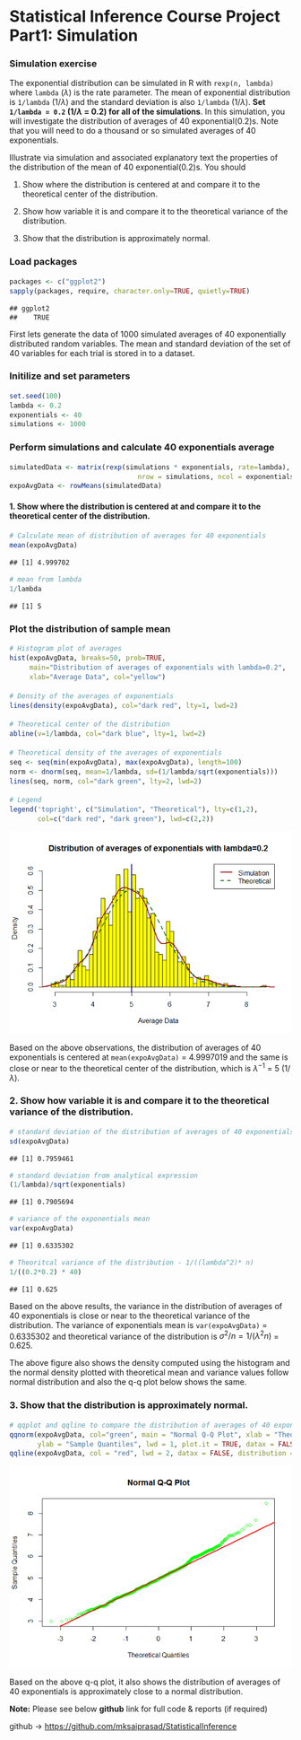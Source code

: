 # Statistical Inference Course Project Part1: Simulation

### Simulation exercise 
The exponential distribution can be simulated in R with `rexp(n, lambda)` where `lambda` ($\lambda$) is the rate parameter. The mean of exponential distribution is `1/lambda` ($1/\lambda$) and the standard deviation is also `1/lambda` ($1/\lambda$). **Set `1/lambda = 0.2` ($1/\lambda$ = 0.2) for all of the simulations**. In this simulation, you will investigate the distribution of averages of 40 exponential(0.2)s. Note that you will need to do a thousand or so simulated averages of 40 exponentials.

Illustrate via simulation and associated explanatory text the properties of the distribution of the mean of 40 exponential(0.2)s.  You should

1. Show where the distribution is centered at and compare it to the theoretical center of the distribution.

2. Show how variable it is and compare it to the theoretical variance of the distribution.

3. Show that the distribution is approximately normal.

### Load packages

```r
packages <- c("ggplot2")
sapply(packages, require, character.only=TRUE, quietly=TRUE)
```

```
## ggplot2 
##    TRUE
```

First lets generate the data of 1000 simulated averages of 40 exponentially distributed random variables. The mean and standard deviation of the set of 40 variables for each trial is stored in to a dataset.

### Initilize and set parameters

```r
set.seed(100)
lambda <- 0.2
exponentials <- 40
simulations <- 1000
```

### Perform simulations and calculate 40 exponentials average

```r
simulatedData <- matrix(rexp(simulations * exponentials, rate=lambda), 
                                nrow = simulations, ncol = exponentials)
expoAvgData <- rowMeans(simulatedData)
```

#### 1. Show where the distribution is centered at and compare it to the theoretical center of the distribution.

```r
# Calculate mean of distribution of averages for 40 exponentials
mean(expoAvgData)
```

```
## [1] 4.999702
```

```r
# mean from lambda
1/lambda
```

```
## [1] 5
```

### Plot the distribution of sample mean

```r
# Histogram plot of averages
hist(expoAvgData, breaks=50, prob=TRUE,
     main="Distribution of averages of exponentials with lambda=0.2",
     xlab="Average Data", col="yellow")

# Density of the averages of exponentials
lines(density(expoAvgData), col="dark red", lty=1, lwd=2)

# Theoretical center of the distribution
abline(v=1/lambda, col="dark blue", lty=1, lwd=2)

# Theoretical density of the averages of exponentials
seq <- seq(min(expoAvgData), max(expoAvgData), length=100)
norm <- dnorm(seq, mean=1/lambda, sd=(1/lambda/sqrt(exponentials)))
lines(seq, norm, col="dark green", lty=2, lwd=2)

# Legend
legend('topright', c("Simulation", "Theoretical"), lty=c(1,2), 
       col=c("dark red", "dark green"), lwd=c(2,2))
```

![](StatisticalInferenceProjectPart1_files/figure-html/Q1plot-1.png) 

Based on the above observations, the distribution of averages of 40 exponentials is centered at `mean(expoAvgData)` = 4.9997019 and the same is close or near to the theoretical center of the distribution, which is $\lambda^{-1}$ = 5 ($1/\lambda$).    

### 2. Show how variable it is and compare it to the theoretical variance of the distribution.

```r
# standard deviation of the distribution of averages of 40 exponentials
sd(expoAvgData)
```

```
## [1] 0.7959461
```

```r
# standard deviation from analytical expression
(1/lambda)/sqrt(exponentials)
```

```
## [1] 0.7905694
```

```r
# variance of the exponentials mean
var(expoAvgData)
```

```
## [1] 0.6335302
```

```r
# Theoritcal variance of the distribution - 1/((lambda^2)* n)
1/((0.2*0.2) * 40)
```

```
## [1] 0.625
```

Based on the above results, the variance in the distribution of averages of 40 exponentials is close or near to the theoretical variance of the distribution. The variance of exponentials mean is `var(expoAvgData)` = 0.6335302 and theoretical variance of the distribution is $\sigma^2 / n = 1/(\lambda^2 n)$ = 0.625.  

The above figure also shows the density computed using the histogram and the normal density plotted with theoretical mean and variance values follow normal distribution and also the q-q plot below shows the same.

### 3. Show that the distribution is approximately normal.

```r
# qqplot and qqline to compare the distribution of averages of 40 exponentials to a normal distribution
qqnorm(expoAvgData, col="green", main = "Normal Q-Q Plot", xlab = "Theoretical Quantiles", 
       ylab = "Sample Quantiles", lwd = 1, plot.it = TRUE, datax = FALSE)
qqline(expoAvgData, col = "red", lwd = 2, datax = FALSE, distribution = qnorm)
```

![](StatisticalInferenceProjectPart1_files/figure-html/Q3-1.png) 

Based on the above q-q plot, it also shows the distribution of averages of 40 exponentials is approximately close to a normal distribution.  

**Note:** Please see below **github** link for full code & reports (if required)

github -> https://github.com/mksaiprasad/StatisticalInference
